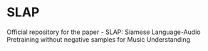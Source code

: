 # SLAP
Official repository for the paper - SLAP: Siamese Language-Audio Pretraining without negative samples for Music Understanding

